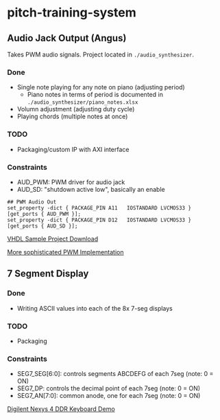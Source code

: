 # pitch-training-system

## Audio Jack Output (Angus)

Takes PWM audio signals. Project located in `./audio_synthesizer`.

### Done
- Single note playing for any note on piano (adjusting period)
    - Piano notes in terms of period is documented in `./audio_synthesizer/piano_notes.xlsx`
- Volumn adjustment (adjusting duty cycle)
- Playing chords (multiple notes at once)

### TODO
- Packaging/custom IP with AXI interface

### Constraints
- AUD_PWM: PWM driver for audio jack
- AUD_SD: "shutdown active low", basically an enable

```
## PWM Audio Out
set_property -dict { PACKAGE_PIN A11   IOSTANDARD LVCMOS33 } [get_ports { AUD_PWM }];
set_property -dict { PACKAGE_PIN D12   IOSTANDARD LVCMOS33 } [get_ports { AUD_SD }];
```

[VHDL Sample Project Download](https://www.secs.oakland.edu/~llamocca/VHDLforFPGAs.html)

[More sophisticated PWM Implementation](https://zipcpu.com/dsp/2017/09/04/pwm-reinvention.html)


## 7 Segment Display

### Done
- Writing ASCII values into each of the 8x 7-seg displays

### TODO
- Packaging

### Constraints
- SEG7_SEG\[6:0\]: controls segments ABCDEFG of each 7seg (note: 0 = ON)
- SEG7_DP: controls the decimal point of each 7seg (note: 0 = ON)
- SEG7_AN\[7:0\]: common anode, one for each 7seg (note: 0 = ON)

[Digilent Nexys 4 DDR Keyboard Demo](https://github.com/Digilent/Nexys-4-DDR-Keyboard)


